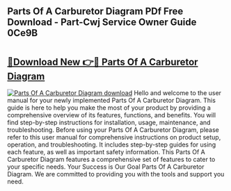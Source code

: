 ## Parts Of A Carburetor Diagram PDf Free Download - Part-Cwj Service Owner Guide 0Ce9B

# <h2><a href="http://dfhbuz.blite.top/?on=Parts+Of+A+Carburetor+Diagram">🔗Download New 👉🔴 Parts Of A Carburetor Diagram</a></h2>

[![Parts Of A Carburetor Diagram download](https://i.imgur.com/lujVjoI.png)](http://dfhbuz.blite.top/?on=Parts+Of+A+Carburetor+Diagram)
Hello and welcome to the user manual for your newly implemented Parts Of A Carburetor Diagram. This guide is here to help you make the most of your product by providing a comprehensive overview of its features, functions, and benefits. You will find step-by-step instructions for installation, usage, maintenance, and troubleshooting. Before using your Parts Of A Carburetor Diagram, please refer to this user manual for comprehensive instructions on product setup, operation, and troubleshooting. It includes step-by-step guides for using each feature, as well as important safety information. This Parts Of A Carburetor Diagram features a comprehensive set of features to cater to your specific needs. Your Success is Our Goal Parts Of A Carburetor Diagram. We are committed to providing you with the tools and support you need.
